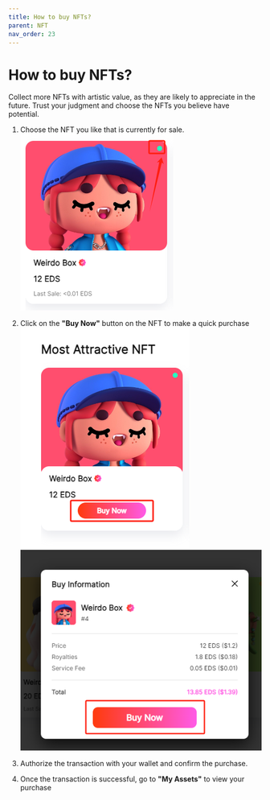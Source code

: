 ```yaml
---
title: How to buy NFTs?
parent: NFT
nav_order: 23
---
```


# How to buy NFTs?

Collect more NFTs with artistic value, as they are likely to appreciate in the future. Trust your judgment and choose the NFTs you believe have potential.


1.  Choose the NFT you like that is currently for sale.<br>
    <img src="/img/nft-buy/1.png">

2.  Click on the **"Buy Now"** button on the NFT to make a quick purchase<br>
    <img src="/img/nft-buy/2-1.png">
    <img src="/img/nft-buy/2-2.png">

3.  Authorize the transaction with your wallet and confirm the purchase.

4.  Once the transaction is successful, go to **"My Assets"** to view your purchase
